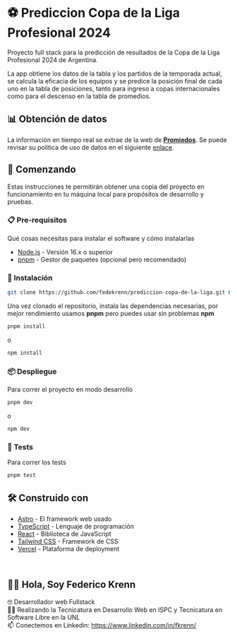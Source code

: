 # ⚽ Prediccion Copa de la Liga Profesional 2024

Proyecto full stack para la predicción de resultados de la Copa de la Liga Profesional 2024 de Argentina.

La app obtiene los datos de la tabla y los partidos de la temporada actual, se calcula la eficacia de los equipos y se predice la posición final de cada uno en la tabla de posiciones, tanto para ingreso a copas internacionales como para el descenso en la tabla de promedios.

## 📊 Obtención de datos

La información en tiempo real se extrae de la web de **[Promiedos](https://www.promiedos.com.ar/primera)**. Se puede revisar su política de uso de datos en el siguiente [enlace](https://www.promiedos.com.ar/legal.php).

## 🚀 Comenzando

Estas instrucciones te permitirán obtener una copia del proyecto en funcionamiento en tu máquina local para propósitos de desarrollo y pruebas.

### 📋 Pre-requisitos

Qué cosas necesitas para instalar el software y cómo instalarlas

- [Node.js](https://nodejs.org/es/) - Versión 16.x o superior
- [pnpm](https://pnpm.io/) - Gestor de paquetes (opcional pero recomendado)

### 🔧 Instalación

```bash
git clone https://github.com/fedekrenn/prediccion-copa-de-la-liga.git && cd prediccion-copa-de-la-liga
```

Una vez clonado el repositorio, instala las dependencias necesarias, por mejor rendimiento usamos **pnpm** pero puedes usar sin problemas **npm**

```bash
pnpm install
```

o

```bash
npm install
```

### 📦 Despliegue

Para correr el proyecto en modo desarrollo

```bash
pnpm dev
```

o 

```bash
npm dev
```

### 🧪 Tests

Para correr los tests

```bash
pnpm test
```

## 🛠️ Construido con

- [Astro](https://astro.build/) - El framework web usado
- [TypeScript](https://www.typescriptlang.org/) - Lenguaje de programación
- [React](https://es.reactjs.org/) - Biblioteca de JavaScript
- [Tailwind CSS](https://tailwindcss.com/) - Framework de CSS
- [Vercel](https://vercel.com/) - Plataforma de deployment

<br>


## 🙋‍♂️ Hola, Soy Federico Krenn
:nerd_face: Desarrollador web Fullstack
<br>
👨‍🎓 Realizando la Tecnicatura en Desarrollo Web en ISPC y Tecnicatura en Software Libre en la UNL
<br>
📫 Conectemos en Linkedin: https://www.linkedin.com/in/fkrenn/
